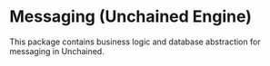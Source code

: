 # Messaging (Unchained Engine)

This package contains business logic and database abstraction for messaging in Unchained.
